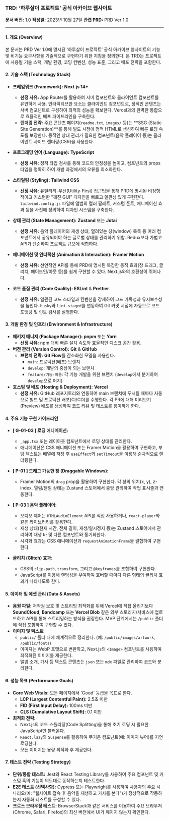 ### **TRD: ‘하루살이 프로젝트’ 공식 아카이브 웹사이트**
**문서 버전:** 1.0
**작성일:** 2023년 10월 27일
**관련 PRD:** PRD Ver 1.0

---

#### **1. 개요 (Overview)**

본 문서는 PRD Ver 1.0에 명시된 ‘하루살이 프로젝트’ 공식 아카이브 웹사이트의 기능 및 비기능 요구사항을 기술적으로 구현하기 위한 지침을 정의한다. 본 TRD는 프로젝트에 사용될 기술 스택, 개발 환경, 코딩 컨벤션, 성능 표준, 그리고 배포 전략을 포함한다.

#### **2. 기술 스택 (Technology Stack)**

*   **프레임워크 (Framework):** **Next.js 14+**
    *   **선정 사유:** App Router를 활용하여 서버 컴포넌트와 클라이언트 컴포넌트를 유연하게 사용. 인터랙티브한 요소는 클라이언트 컴포넌트로, 정적인 콘텐츠는 서버 컴포넌트로 구성하여 최적의 성능을 확보한다. Vercel과의 완벽한 통합으로 효율적인 배포 파이프라인을 구축한다.
    *   **렌더링 전략:** 주요 콘텐츠 페이지(`readme.txt`, `images/` 등)는 **SSG (Static Site Generation)**를 통해 빌드 시점에 정적 HTML로 생성하여 빠른 로딩 속도를 보장한다. 동적인 상태 관리가 필요한 컴포넌트(음악 플레이어 등)는 클라이언트 사이드 렌더링(CSR)을 사용한다.

*   **프로그래밍 언어 (Language):** **TypeScript**
    *   **선정 사유:** 정적 타입 검사를 통해 코드의 안정성을 높이고, 컴포넌트의 props 타입을 명확히 하여 개발 과정에서의 오류를 최소화한다.

*   **스타일링 (Styling):** **Tailwind CSS**
    *   **선정 사유:** 유틸리티-우선(Utility-First) 접근법을 통해 PRD에 명시된 비정형적이고 커스텀한 "깨진 GUI" 디자인을 빠르고 일관성 있게 구현한다. `tailwind.config.js` 파일에 앨범의 컬러 팔레트, 커스텀 폰트, 애니메이션 효과 등을 사전에 정의하여 디자인 시스템을 구축한다.

*   **상태 관리 (State Management):** **Zustand** 또는 **Jotai**
    *   **선정 사유:** 음악 플레이어의 재생 상태, 열려있는 창(window) 목록 등 여러 컴포넌트에서 공유되어야 하는 글로벌 상태를 관리하기 위함. Redux보다 가볍고 API가 단순하여 프로젝트 규모에 적합하다.

*   **애니메이션 및 인터랙션 (Animation & Interaction):** **Framer Motion**
    *   **선정 사유:** 선언적인 API를 통해 PRD에 명시된 복잡한 동적 효과(창 드래그, 글리치, 페이드인/아웃 등)를 쉽게 구현할 수 있다. Next.js와의 호환성이 뛰어나다.

*   **코드 품질 관리 (Code Quality):** **ESLint** & **Prettier**
    *   **선정 사유:** 일관된 코드 스타일과 컨벤션을 강제하여 코드 가독성과 유지보수성을 높인다. `husky`와 `lint-staged`를 연동하여 Git 커밋 시점에 자동으로 코드 포맷팅 및 린트 검사를 실행한다.

#### **3. 개발 환경 및 인프라 (Environment & Infrastructure)**

*   **패키지 매니저 (Package Manager):** **pnpm** 또는 **Yarn**
    *   **선정 사유:** npm 대비 빠른 설치 속도와 효율적인 디스크 공간 활용.
*   **버전 관리 (Version Control):** **Git** & **GitHub**
    *   **브랜치 전략:** **Git Flow**를 간소화한 모델을 사용한다.
        *   `main`: 프로덕션(배포) 브랜치
        *   `develop`: 개발의 중심이 되는 브랜치
        *   `feature/기능-이름`: 각 기능 개발을 위한 브랜치 (`develop`에서 분기하여 `develop`으로 머지)
*   **호스팅 및 배포 (Hosting & Deployment):** **Vercel**
    *   **선정 사유:** GitHub 레포지토리와 연동하여 main 브랜치에 푸시될 때마다 자동으로 빌드 및 프로덕션 배포(CI/CD)를 수행한다. 각 PR에 대해 미리보기(Preview) 배포를 생성하여 코드 리뷰 및 테스트를 용이하게 한다.

#### **4. 주요 기능 구현 가이드라인**

*   **[ G-01-03 ] 로딩 애니메이션:**
    *   `_app.tsx` 또는 레이아웃 컴포넌트에서 로딩 상태를 관리한다.
    *   애니메이션은 CSS 애니메이션 또는 Framer Motion을 활용하여 구현하고, 부팅 텍스트는 배열에 저장 후 `useEffect`와 `setTimeout`을 이용해 순차적으로 렌더링한다.

*   **[ P-01 ] 드래그 가능한 창 (Draggable Windows):**
    *   Framer Motion의 `drag` prop을 활용하여 구현한다. 각 창의 위치(x, y), z-index, 열림/닫힘 상태는 Zustand 스토어에서 중앙 관리하여 작업 표시줄과 연동한다.

*   **[ P-03 ] 음악 플레이어:**
    *   오디오 제어는 `HTMLAudioElement` API를 직접 사용하거나, `react-player`와 같은 라이브러리를 활용한다.
    *   재생 상태(현재 시간, 전체 길이, 재생/일시정지 등)는 Zustand 스토어에서 관리하여 재생 바 및 다른 컴포넌트와 동기화한다.
    *   시각화 효과는 CSS 애니메이션과 `requestAnimationFrame`을 결합하여 구현한다.

*   **글리치 (Glitch) 효과:**
    *   CSS의 `clip-path`, `transform`, 그리고 `@keyframes`를 조합하여 구현한다.
    *   JavaScript를 이용해 랜덤성을 부여하여 호버할 때마다 다른 형태의 글리치 효과가 나타나도록 한다.

#### **5. 데이터 및 에셋 관리 (Data & Assets)**

*   **음원 파일:** 저작권 보호 및 스트리밍 최적화를 위해 Vercel에 직접 올리기보다 **SoundCloud**, **Bandcamp** 또는 **Vercel Blob** 같은 외부 스토리지/서비스에 업로드하고 API를 통해 스트리밍하는 방식을 권장한다. MVP 단계에서는 `/public` 폴더에 직접 포함하여 구현할 수 있다.
*   **이미지 및 텍스트:**
    *   `public/` 폴더 내에 체계적으로 정리한다. (예: `/public/images/artwork`, `/public/fonts`)
    *   이미지는 WebP 포맷으로 변환하고, Next.js의 `<Image>` 컴포넌트를 사용하여 최적화된 이미지를 제공한다.
    *   앨범 소개, 가사 등 텍스트 콘텐츠는 `json` 또는 `mdx` 파일로 관리하여 코드와 분리한다.

#### **6. 성능 목표 (Performance Goals)**

*   **Core Web Vitals:** 모든 페이지에서 'Good' 등급을 목표로 한다.
    *   **LCP (Largest Contentful Paint):** 2.5초 미만
    *   **FID (First Input Delay):** 100ms 미만
    *   **CLS (Cumulative Layout Shift):** 0.1 미만
*   **최적화 전략:**
    *   Next.js의 코드 스플리팅(Code Splitting)을 통해 초기 로딩 시 필요한 JavaScript만 불러온다.
    *   `React.lazy`와 `Suspense`를 활용하여 무거운 컴포넌트(예: 이미지 뷰어)를 지연 로딩한다.
    *   모든 이미지는 용량 최적화 후 제공한다.

#### **7. 테스트 전략 (Testing Strategy)**

*   **단위/통합 테스트:** Jest와 React Testing Library를 사용하여 주요 컴포넌트 및 커스텀 훅의 기능이 의도대로 동작하는지 테스트한다.
*   **E2E 테스트 (선택사항):** Cypress 또는 Playwright를 사용하여 사용자의 주요 시나리오(예: "웹사이트 접속 후 음악을 재생하고 가사를 본다")가 정상적으로 작동하는지 자동화 테스트를 구성할 수 있다.
*   **크로스 브라우징 테스트:** BrowserStack과 같은 서비스를 이용하여 주요 브라우저(Chrome, Safari, Firefox)의 최신 버전에서 UI가 깨지지 않는지 확인한다.